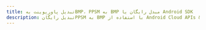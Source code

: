 ---title: تبدیل پاورپوینت بهBMP، PPSM به BMP مبدل رایگان یا Android SDKdescription: تبدیل رایگانPPSM به BMP با استفاده از Android Cloud APIs & SDK. همچنین اسناد Microsoft PowerPoint را در Cloud ایجاد، ویرایش و رندر کنید.---